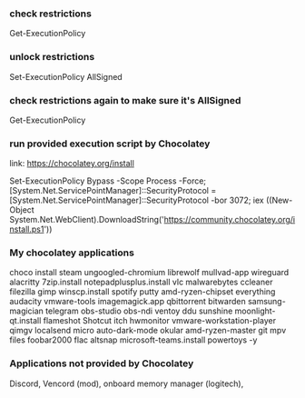 ### check restrictions
Get-ExecutionPolicy

### unlock restrictions
Set-ExecutionPolicy AllSigned

### check restrictions again to make sure it's AllSigned
Get-ExecutionPolicy

### run provided execution script by Chocolatey
link: https://chocolatey.org/install

Set-ExecutionPolicy Bypass -Scope Process -Force; [System.Net.ServicePointManager]::SecurityProtocol = [System.Net.ServicePointManager]::SecurityProtocol -bor 3072; iex ((New-Object System.Net.WebClient).DownloadString('https://community.chocolatey.org/install.ps1'))

### My chocolatey applications
choco install steam ungoogled-chromium librewolf mullvad-app wireguard alacritty 7zip.install notepadplusplus.install vlc malwarebytes ccleaner filezilla gimp winscp.install spotify putty amd-ryzen-chipset everything audacity vmware-tools imagemagick.app qbittorrent bitwarden samsung-magician telegram obs-studio obs-ndi ventoy ddu sunshine moonlight-qt.install flameshot Shotcut itch hwmonitor vmware-workstation-player qimgv localsend micro auto-dark-mode okular amd-ryzen-master git mpv files foobar2000 flac altsnap microsoft-teams.install powertoys -y

### Applications not provided by Chocolatey
Discord, Vencord (mod), onboard memory manager (logitech), 
